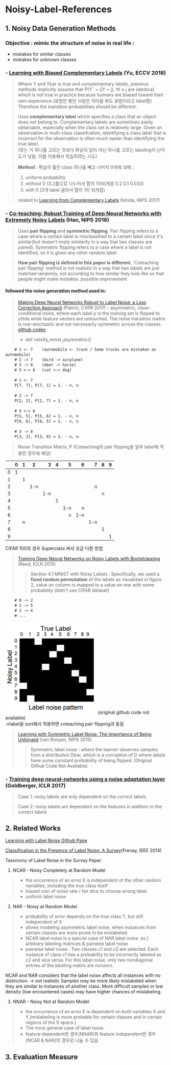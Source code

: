 # Noisy-Label-References

## 1. Noisy Data Generation Methods

### Objective : mimic the structure of noise in real life :
* mistakes for similar classes 
* mistakes for unknown classes

### - [Learning with Biased Complementary Labels](https://arxiv.org/pdf/1711.09535.pdf) (Yu, ECCV 2018)
 >Where Y and Ybar is true and complementary labels, previous methods implicitly assume that 
 P(Y¯ = i|Y = j), ∀i ≠ j are identical, which is not true in practice because humans are biased toward their own experience.(표범만 봤던 사람은 치타를 봐도 표범이라고 label함) Therefore the transition probabilities should be different.
 
>Uses **complementary label** which specifies a class that an object does not belong to. Complementary labels are sometimes easily obtainable, especially when the class set is relatively large. Given an observation in multi-class classifcation, identifying a class label that is incorrect for the observation is often much easier than identifying the true label.\
>(맞는 거 하나를 고르는 것보다 확실히 답이 아닌 하나를 고르는 labeling이 난이도가 낮음. 이를 이용해서 학습하려는 시도)

>**Method** : 확실히 틀린 class 하나를 빼고 나머지 9개에 대해 :

> 1. uniform probability
> 2. without 0 (3그룹으로 나누어서 합이 1이되게끔 0.2 0.1 0.033)
> 3. with 0 (3개 label 골라서 합이 1이 되게끔)

>related to [Learning from Complementary Labels](https://arxiv.org/pdf/1705.07541.pdf) (Ishida, NIPS 2017)

### - [Co-teaching: Robust Training of Deep Neural Networks with Extremely Noisy Labels](https://arxiv.org/pdf/1804.06872.pdf) (Han, NIPS 2018)
 > Uses **pair flipping** and **symmetric flipping**. Pair flipping refers to a case where a certain label is misclassified to a certain label since it's similar(but doesn't imply similarity in a way that two classes are paired). Symmetric flipping refers to a case where a label is not identified, so it is given any other random label
 
 > **How pair flipping is defined in this paper is different.** 
 > 'Coteaching pair flipping' method is not realistic in a way that two labels are just matched randomly, not according to how similar they look like so that people might make mistakes.
 > possible improvement
 
 #### followed the noise generation method used in: 
> [Making Deep Neural Networks Robust to Label Noise: a Loss Correction Approach](http://openaccess.thecvf.com/content_cvpr_2017/papers/Patrini_Making_Deep_Neural_CVPR_2017_paper.pdf) (Patrini, CVPR 2017) - asymmetric, class-conditional noise, where each label y in the training set is flipped to ytilda while feature vectors are untouched. The noise transition matrix is row-stochastic and not necessarily symmetric across the classes.
 [github codes](https://github.com/giorgiop/loss-correction/blob/master/noise.py) 
 >- def noisify_mnist_asymmetric()
 
        # 1 <- 7    (automobile <- truck / Some trucks are mistaken as automobile)
        # 2 -> 7    (bird -> airplane)
        # 3 -> 8    (deer -> horse)
        # 5 <-> 6   (cat <-> dog)
        
        # 1 <- 7
        P[7, 7], P[7, 1] = 1. - n, n

        # 2 -> 7
        P[2, 2], P[2, 7] = 1. - n, n

        # 5 <-> 6
        P[5, 5], P[5, 6] = 1. - n, n
        P[6, 6], P[6, 5] = 1. - n, n

        # 3 -> 8
        P[3, 3], P[3, 8] = 1. - n, n
        
 >Noise Transition Matrix, P
 >(Coteaching의 pair flipping을 일부 label에 적용한 경우에 해당)
 
| |0 | 1 | 2 | 3 | 4 | 5 | 6 | 7 | 8 | 9 |
|---|---|:---|:---:|---:|---:|---:|---:|---:|---:|---:|
|0| 1|   |   |   |   |   |   |   |   |   |
|1|  | 1 |   |   |   |   |   |   |   |   |
|2|  |   |1-n|   |   |   |   | n |   |   |
|3|  |   |   |1-n|   |   |   |   | n |   |
|4|  |   |   |   | 1 |   |   |   |   |   |
|5|  |   |   |   |   |1-n| n |   |   |   |
|6|  |   |   |   |   | n |1-n|   |   |   |
|7|  | n |   |   |   |   |   |1-n|   |   |
|8|  |   |   |   |   |   |   |   | 1 |   |
|9|  |   |   |   |   |   |   |   |   | 1 |


CIFAR 100의 경우 Superclass 써서 조금 다른 방법
 
 
>[Training Deep Neural Networks on Noisy Labels with Bootstrapping](https://arxiv.org/pdf/1412.6596.pdf) (Reed, ICLR 2015)
>> Section 4.1 MNIST with Noisy Labels : Specifically, we used a **fixed random permutation** of the labels as visualized in figure 2, value on column is mapped to a value on row with some probability (didn't use CIFAR dataset)
 
        # 0 -> 2
        # 1 -> 5
        # 2 -> 4
        # ...

![Reed, ICLR 2015 Figure2](/img/Reed2015_Figure2.PNG)
 (original github code not available)\
->label을 sort해서 적용하면 coteaching pair flipping과 동일
 
>[Learning with Symmetric Label Noise: The Importance of Being Unhinged](https://arxiv.org/pdf/1505.07634.pdf) (van Rooyen, NIPS 2015)
 >>Symmetric label noise : where the learner observes samples from a distribution Dbar, which is a corruption of D where labels have some constant probability of being flipped. (Original Github Code Not Available)
 
 
 
### - [Training deep neural-networks using a noise adaptation layer](https://openreview.net/pdf?id=H12GRgcxg) (Goldberger, ICLR 2017)
 > Case 1: noisy labels are only dependent on the correct labels
 
 > Case 2: noisy labels are dependent on the features in addition to the correct labels
 

## 2. Related Works
[Learning with Label Noise Github Page](https://github.com/subeeshvasu/Awesome-Learning-with-Label-Noise)


[Classification in the Presence of Label Noise: A Survey](https://ieeexplore.ieee.org/stamp/stamp.jsp?tp=&arnumber=6685834)(Frenay, IEEE 2014)

Taxonomy of Label Noise in the Survey Paper

1. NCAR - Noisy Completely at Random Model
> - the occurrence of an error E is independent of the other random variables, including the true class itself
> - biased coin of noise rate / fair dice to choose wrong label
> - uniform label noise

2. NAR - Noisy at Random Model
> - probability of error depends on the true class Y, but still independent of X
> - allows modeling asymmetric label noise, when instances from certain classes are more prone to be mislabeled.
> - NCAR label noise is a special case of NAR label noise.
> ex.) arbitrary labeling matrices & pairwise label noise
> - pairwise label noise : Two classes c1 and c2 are selected. Each instance of class c1 has a probability to be incorrectly labeled as c2 and vice versa. For this label noise, only two nondiagonal entries of the labeling matrix are nonzero.

NCAR and NAR considers that the label noise affects all instances with no distinction. -> not realistic
Samples may be more likely mislabeled when they are similar to instances of another class.
More difficult samples or low density (low encountered cases) may have higher chances of mislabeling.

3. NNAR - Noisy Not at Random Model
> - the occurrence of an error E is dependent on both variables X and Y,(mislabeling is more probable for certain classes and in certain regions of the X space.)
> - The most general case of label noise.
> - feature dependent한 경우(NNAR)와 feature independent한 경우(NCAR & NAR)의 경우로 나눌 수 있음.




## 3. Evaluation Measure
